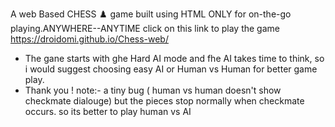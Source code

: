 A web Based CHESS ♟️ game built using HTML ONLY for on-the-go playing.ANYWHERE--ANYTIME 
click on this link to play the game 
https://droidomi.github.io/Chess-web/
* The gane starts with ghe Hard AI mode and fhe AI takes time to think, so i would suggest choosing easy AI or Human vs Human for better game play.
* Thank you !
note:- a tiny bug ( human vs human doesn't show checkmate dialouge) but the pieces stop normally when checkmate occurs.
so its better to play human vs AI
